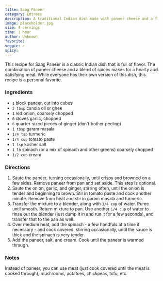 ```yaml
---
title: Saag Paneer
category: Entrees
description: A traditional Indian dish made with paneer cheese and a flavorful blend of spices. Perfect for a hearty dinner.
image: placeholder.jpg
size: 4 servings
time: 1 hour
author: Unknown
favorite: 
veggie: ✓
spicy: 
---
```


This recipe for Saag Paneer is a classic Indian dish that is full of flavor. The combination of paneer cheese and a blend of spices makes for a hearty and satisfying meal. While everyone has their own version of this dish, this recipe is a personal favorite.

### Ingredients

* `1` block paneer, cut into cubes
* `2 tbsp` canola oil or ghee
* `1` red onion, coarsely chopped
* `6` cloves garlic, chopped
* `6` quarter-sized pieces of ginger (don't bother peeling)
* `1 tbsp` garam masala
* `1/4 tsp` turmeric
* `1/4 cup` tomato paste
* `1 tsp` kosher salt
* `1 lb` spinach (or a mix of spinach and other greens) coarsely chopped
* `1/2 cup` cream

### Directions

1. Saute the paneer, turning occasionally, until crispy and browned on a few sides. Remove paneer from pan and set aside. This step is optional.
2. Saute the onion, garlic, and ginger, stirring often, until the onion is tender and beginning to brown. Stir in tomato paste and cook another minute. Remove from heat and stir in garam masala and turmeric.
3. Transfer the mixture to a blender, along with `3/4 cup` of water. Puree until smooth. Return mixture to pan. Use another `1/4 cup` of water to rinse out the blender (just dump it in and run it for a few seconds), and transfer that to the pan as well.
4. Over medium heat, add the spinach - a few handfuls at a time if necessary - and cook covered, stirring occasionally, until the sauce is thick and the spinach is very tender.
5. Add the paneer, salt, and cream. Cook until the paneer is warmed through.

### Notes

Instead of paneer, you can use meat (just cook covered until the meat is cooked through), mushrooms, potatoes, chickpeas, tofu, etc.